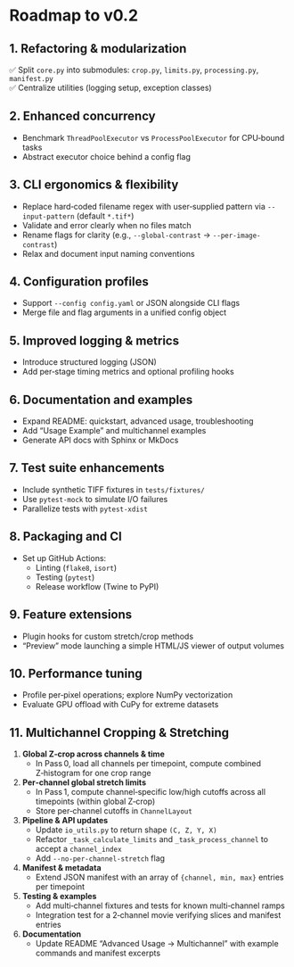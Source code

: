 # Roadmap to v0.2

## 1. Refactoring & modularization
✅ Split `core.py` into submodules: `crop.py`, `limits.py`, `processing.py`, `manifest.py`  
✅ Centralize utilities (logging setup, exception classes)

## 2. Enhanced concurrency
- Benchmark `ThreadPoolExecutor` vs `ProcessPoolExecutor` for CPU‑bound tasks  
- Abstract executor choice behind a config flag

## 3. CLI ergonomics & flexibility
- Replace hard‑coded filename regex with user‑supplied pattern via `--input-pattern` (default `*.tif*`)  
- Validate and error clearly when no files match  
- Rename flags for clarity (e.g., `--global-contrast` → `--per-image-contrast`)  
- Relax and document input naming conventions

## 4. Configuration profiles
- Support `--config config.yaml` or JSON alongside CLI flags  
- Merge file and flag arguments in a unified config object

## 5. Improved logging & metrics
- Introduce structured logging (JSON)  
- Add per‑stage timing metrics and optional profiling hooks

## 6. Documentation and examples
- Expand README: quickstart, advanced usage, troubleshooting  
- Add “Usage Example” and multichannel examples  
- Generate API docs with Sphinx or MkDocs

## 7. Test suite enhancements
- Include synthetic TIFF fixtures in `tests/fixtures/`  
- Use `pytest-mock` to simulate I/O failures  
- Parallelize tests with `pytest-xdist`

## 8. Packaging and CI
- Set up GitHub Actions:  
  - Linting (`flake8`, `isort`)  
  - Testing (`pytest`)  
  - Release workflow (Twine to PyPI)

## 9. Feature extensions
- Plugin hooks for custom stretch/crop methods  
- “Preview” mode launching a simple HTML/JS viewer of output volumes

## 10. Performance tuning
- Profile per‑pixel operations; explore NumPy vectorization  
- Evaluate GPU offload with CuPy for extreme datasets

## 11. Multichannel Cropping & Stretching
1. **Global Z‑crop across channels & time**  
   - In Pass 0, load all channels per timepoint, compute combined Z‑histogram for one crop range  
2. **Per‑channel global stretch limits**  
   - In Pass 1, compute channel‑specific low/high cutoffs across all timepoints (within global Z‑crop)  
   - Store per‑channel cutoffs in `ChannelLayout`  
3. **Pipeline & API updates**  
   - Update `io_utils.py` to return shape `(C, Z, Y, X)`  
   - Refactor `_task_calculate_limits` and `_task_process_channel` to accept a `channel_index`  
   - Add `--no-per-channel-stretch` flag  
4. **Manifest & metadata**  
   - Extend JSON manifest with an array of `{channel, min, max}` entries per timepoint  
5. **Testing & examples**  
   - Add multi‑channel fixtures and tests for known multi‑channel ramps  
   - Integration test for a 2‑channel movie verifying slices and manifest entries  
6. **Documentation**  
   - Update README “Advanced Usage → Multichannel” with example commands and manifest excerpts  
